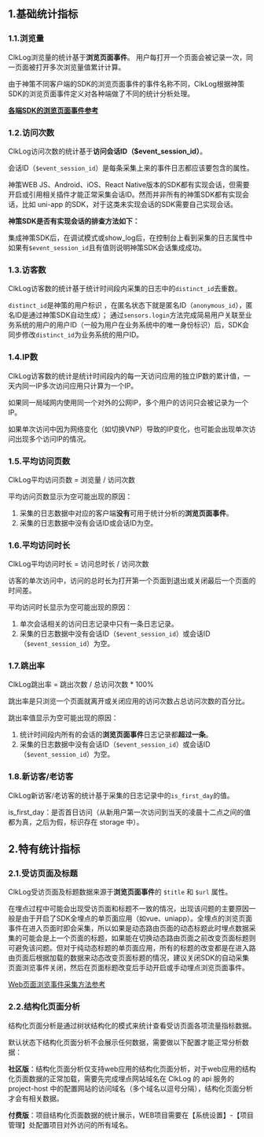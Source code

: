 ## 1.基础统计指标

### 1.1.浏览量

ClkLog浏览量的统计基于**浏览页面事件**。
用户每打开一个页面会被记录一次，同一页面被打开多次浏览量值累计计算。

由于神策不同客户端的SDK的浏览页面事件的事件名称不同，ClkLog根据神策SDK的浏览页面事件定义对各种端做了不同的统计分析处理。

[**各端SDK的浏览页面事件参考**](/tutorials/notes.md#_12浏览页面事件的集成)

### 1.2.访问次数
  
ClkLog访问次数的统计基于**访问会话ID（$event_session_id）**。

会话ID（`$event_session_id`）是每条采集上来的事件日志都应该要包含的属性。

神策WEB JS、Android、iOS、React Native版本的SDK都有实现会话，但需要开启或引用相关插件才能正常采集会话ID。然而并非所有的神策SDK都有实现会话，比如 uni-app 的SDK，对于这类未实现会话的SDK需要自己实现会话。

**神策SDK是否有实现会话的排查方法如下：**

集成神策SDK后，在调试模式或show_log后，在控制台上看到采集的日志属性中如果有`$event_session_id`且有值则说明神策SDK会话集成成功。

### 1.3.访客数

ClkLog访客数的统计基于统计时间段内采集的日志中的`distinct_id`去重数。

`distinct_id`是神策的用户标识 ，在匿名状态下就是匿名ID（`anonymous_id`），匿名ID是通过神策SDK自动生成）；
通过`sensors.login`方法完成简易用户关联至业务系统的用户的用户ID（一般为用户在业务系统中的唯一身份标识）后，SDK会同步修改`distinct_id`为业务系统的用户ID。

<!-- **基于全埋点的访客数的统计，同一用户在登录前和登录后会被统计为两个用户。** -->

### 1.4.IP数

ClkLog访客数的统计是统计时间段内的每一天访问应用的独立IP数的累计值，一天内同一IP多次访问应用只计算为一个IP。

如果同一局域网内使用同一个对外的公网IP，多个用户的访问只会被记录为一个IP。

如果单次访问中因为网络变化（如切换VNP）导致的IP变化，也可能会出现单次访问出现多个访问IP的情况。

### 1.5.平均访问页数

ClkLog平均访问页数 = 浏览量 / 访问次数

平均访问页数显示为空可能出现的原因：

1. 采集的日志数据中对应的客户端**没有**可用于统计分析的**浏览页面事件**。
2. 采集的日志数据中没有会话ID或会话ID为空。

### 1.6.平均访问时长

ClkLog平均访问时长 = 访问总时长 / 访问次数

访客的单次访问中，访问的总时长为打开第一个页面到退出或关闭最后一个页面的时间差。

平均访问时长显示为空可能出现的原因：

1. 单次会话相关的访问日志记录中只有一条日志记录。
2. 采集的日志数据中没有会话ID（`$event_session_id`）或会话ID（`$event_session_id`）为空。

### 1.7.跳出率

ClkLog跳出率 = 跳出次数 / 总访问次数 * 100%

跳出率是只浏览一个页面就离开或关闭应用的访问次数占总访问次数的百分比。

跳出率值显示为空可能出现的原因：

1. 统计时间段内所有的会话的**浏览页面事件**日志记录都**超过一条**。
2. 采集的日志数据中没有会话ID（`$event_session_id`）或会话ID（`$event_session_id`）为空。

### 1.8.新访客/老访客

ClkLog新访客/老访客的统计基于采集的日志记录中的`is_first_day`的值。

is_first_day：是否首日访问（从新用户第一次访问到当天的凌晨十二点之间的值都为真，之后为假，标识存在 storage 中）。

## 2.特有统计指标

### 2.1.受访页面及标题

ClkLog受访页面及标题数据来源于**浏览页面事件**的 `$title` 和 `$url` 属性。

在埋点过程中可能会出现受访页面和标题不一致的情况，出现该问题的主要原因一般是由于开启了SDK全埋点的单页面应用（如vue、uniapp）。全埋点的浏览页面事件在进入页面时即会采集，所以如果是动态路由页面的动态标题此时埋点数据采集的可能会是上一个页面的标题，如果能在切换动态路由页面之前改变页面标题则可避免该问题。但对于纯动态标题的单页面应用，所有的标题的改变都是在进入路由页面后根据加载的数据来动态改变页面标题的情况，建议关闭SDK的自动采集页面浏览事件关闭，然后在页面标题改变后手动开启或手动埋点浏览页面事件。

[Web页面浏览事件采集方法参考](https://manual.sensorsdata.cn/sa/3.0/zh_cn/tech_sdk_client_web_high-109576411.html#id-高级功能（Web）-Web页面浏览事件采集)

### 2.2.结构化页面分析

结构化页面分析是通过树状结构化的模式来统计查看受访页面各项流量指标数据。

默认状态下结构化页面分析不会展示任何数据，需要做以下配置才能正常分析数据：

**社区版**：结构化页面分析仅支持web应用的结构化页面分析，对于web应用的结构化页面数据的正常加载，需要先完成埋点网站域名在 ClkLog 的 api 服务的 project-host 中的配置网站的访问域名（多个域名以逗号分隔），结构化页面分析才会有相关数据。

**付费版**：项目结构化页面数据的统计展示，WEB项目需要在【系统设置】-【项目管理】处配置项目对外访问的所有域名。
